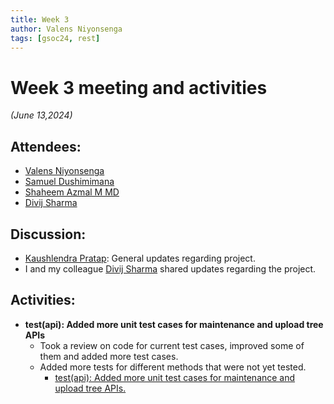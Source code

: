 ```yaml
---
title: Week 3
author: Valens Niyonsenga
tags: [gsoc24, rest]
---
```


<!--
SPDX-License-Identifier: CC-BY-SA-4.0

SPDX-FileCopyrightText: 2024 Valens Niyonsenga <valensniyonsenga2003@gmail.com>
-->

# Week 3 meeting and activities

_(June 13,2024)_

## Attendees:

- [Valens Niyonsenga](https://github.com/valens200)
- [Samuel Dushimimana](https://github.com/dushimsam)
- [Shaheem Azmal M MD](https://github.com/shaheemazmalmmd)
- [Divij Sharma](https://github.com/dvjsharma)

## Discussion:
- [Kaushlendra Pratap](https://github.com/Kaushl2208): General updates regarding project.
- I and my colleague [Divij Sharma](https://github.com/dvjsharma) shared updates regarding the project.

## Activities:

- **test(api): Added more unit test cases for maintenance and upload tree APIs**
  - Took a review on code for current test cases, improved some of them and added more test cases.
  - Added more tests for different methods that were not yet tested.
    - [test(api): Added more unit test cases for maintenance and upload tree APIs.](https://github.com/fossology/fossology/pull/2764)
